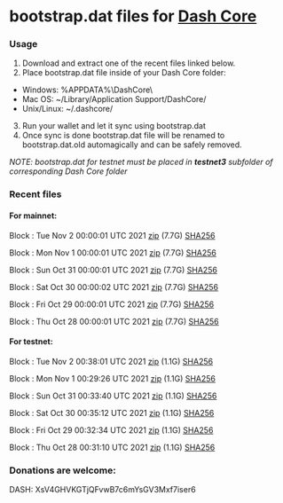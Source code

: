 # bootstrap.dat files for [Dash Core](https://github.com/dashpay/dash)

### Usage

1. Download and extract one of the recent files linked below.
2. Place bootstrap.dat file inside of your Dash Core folder:
 - Windows: %APPDATA%\DashCore\
 - Mac OS: ~/Library/Application Support/DashCore/
 - Unix/Linux: ~/.dashcore/
3. Run your wallet and let it sync using bootstrap.dat
4. Once sync is done bootstrap.dat file will be renamed to bootstrap.dat.old automagically and can be safely removed.

_NOTE: bootstrap.dat for testnet must be placed in **testnet3** subfolder of corresponding Dash Core folder_

### Recent files

#### For mainnet:

Block [](https://insight.dash.org/insight/block/): Tue Nov  2 00:00:01 UTC 2021 [zip](https://dash-bootstrap.ams3.digitaloceanspaces.com/mainnet/2021-11-02/bootstrap.dat.zip) (7.7G) [SHA256](https://dash-bootstrap.ams3.digitaloceanspaces.com/mainnet/2021-11-02/sha256.txt)

Block [](https://insight.dash.org/insight/block/): Mon Nov  1 00:00:01 UTC 2021 [zip](https://dash-bootstrap.ams3.digitaloceanspaces.com/mainnet/2021-11-01/bootstrap.dat.zip) (7.7G) [SHA256](https://dash-bootstrap.ams3.digitaloceanspaces.com/mainnet/2021-11-01/sha256.txt)

Block [](https://insight.dash.org/insight/block/): Sun Oct 31 00:00:01 UTC 2021 [zip](https://dash-bootstrap.ams3.digitaloceanspaces.com/mainnet/2021-10-31/bootstrap.dat.zip) (7.7G) [SHA256](https://dash-bootstrap.ams3.digitaloceanspaces.com/mainnet/2021-10-31/sha256.txt)

Block [](https://insight.dash.org/insight/block/): Sat Oct 30 00:00:02 UTC 2021 [zip](https://dash-bootstrap.ams3.digitaloceanspaces.com/mainnet/2021-10-30/bootstrap.dat.zip) (7.7G) [SHA256](https://dash-bootstrap.ams3.digitaloceanspaces.com/mainnet/2021-10-30/sha256.txt)

Block [](https://insight.dash.org/insight/block/): Fri Oct 29 00:00:01 UTC 2021 [zip](https://dash-bootstrap.ams3.digitaloceanspaces.com/mainnet/2021-10-29/bootstrap.dat.zip) (7.7G) [SHA256](https://dash-bootstrap.ams3.digitaloceanspaces.com/mainnet/2021-10-29/sha256.txt)

Block [](https://insight.dash.org/insight/block/): Thu Oct 28 00:00:01 UTC 2021 [zip](https://dash-bootstrap.ams3.digitaloceanspaces.com/mainnet/2021-10-28/bootstrap.dat.zip) (7.7G) [SHA256](https://dash-bootstrap.ams3.digitaloceanspaces.com/mainnet/2021-10-28/sha256.txt)


#### For testnet:

Block [](https://testnet-insight.dashevo.org/insight/block/): Tue Nov  2 00:38:01 UTC 2021 [zip](https://dash-bootstrap.ams3.digitaloceanspaces.com/testnet/2021-11-02/bootstrap.dat.zip) (1.1G) [SHA256](https://dash-bootstrap.ams3.digitaloceanspaces.com/testnet/2021-11-02/sha256.txt)

Block [](https://testnet-insight.dashevo.org/insight/block/): Mon Nov  1 00:29:26 UTC 2021 [zip](https://dash-bootstrap.ams3.digitaloceanspaces.com/testnet/2021-11-01/bootstrap.dat.zip) (1.1G) [SHA256](https://dash-bootstrap.ams3.digitaloceanspaces.com/testnet/2021-11-01/sha256.txt)

Block [](https://testnet-insight.dashevo.org/insight/block/): Sun Oct 31 00:33:40 UTC 2021 [zip](https://dash-bootstrap.ams3.digitaloceanspaces.com/testnet/2021-10-31/bootstrap.dat.zip) (1.1G) [SHA256](https://dash-bootstrap.ams3.digitaloceanspaces.com/testnet/2021-10-31/sha256.txt)

Block [](https://testnet-insight.dashevo.org/insight/block/): Sat Oct 30 00:35:12 UTC 2021 [zip](https://dash-bootstrap.ams3.digitaloceanspaces.com/testnet/2021-10-30/bootstrap.dat.zip) (1.1G) [SHA256](https://dash-bootstrap.ams3.digitaloceanspaces.com/testnet/2021-10-30/sha256.txt)

Block [](https://testnet-insight.dashevo.org/insight/block/): Fri Oct 29 00:32:34 UTC 2021 [zip](https://dash-bootstrap.ams3.digitaloceanspaces.com/testnet/2021-10-29/bootstrap.dat.zip) (1.1G) [SHA256](https://dash-bootstrap.ams3.digitaloceanspaces.com/testnet/2021-10-29/sha256.txt)

Block [](https://testnet-insight.dashevo.org/insight/block/): Thu Oct 28 00:31:10 UTC 2021 [zip](https://dash-bootstrap.ams3.digitaloceanspaces.com/testnet/2021-10-28/bootstrap.dat.zip) (1.1G) [SHA256](https://dash-bootstrap.ams3.digitaloceanspaces.com/testnet/2021-10-28/sha256.txt)


### Donations are welcome:

DASH: XsV4GHVKGTjQFvwB7c6mYsGV3Mxf7iser6
